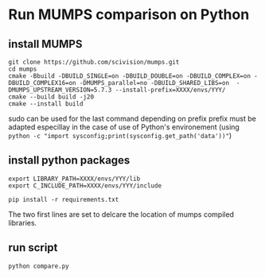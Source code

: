 # Run MUMPS comparison on Python

## install MUMPS

    git clone https://github.com/scivision/mumps.git
    cd mumps 
    cmake -Bbuild -DBUILD_SINGLE=on -DBUILD_DOUBLE=on -DBUILD_COMPLEX=on -DBUILD_COMPLEX16=on -DMUMPS_parallel=no -DBUILD_SHARED_LIBS=on  -DMUMPS_UPSTREAM_VERSION=5.7.3 --install-prefix=XXXX/envs/YYY/
    cmake --build build -j20
    cmake --install build 

sudo can be used for the last command depending on prefix
prefix must be adapted especillay in the case of use of Python's environement (using `python -c "import sysconfig;print(sysconfig.get_path('data'))"`)

## install python packages

    export LIBRARY_PATH=XXXX/envs/YYY/lib
    export C_INCLUDE_PATH=XXXX/envs/YYY/include

    pip install -r requirements.txt

The two first lines are set to delcare the location of mumps compiled libraries.

## run script

    python compare.py